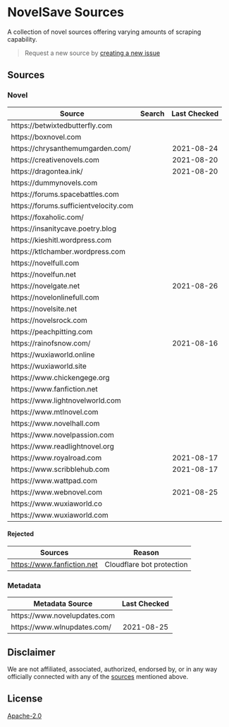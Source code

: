 # NovelSave Sources

A collection of novel sources offering varying amounts of scraping capability.

> Request a new source by [creating a new issue](https://github.com/mHaisham/novelsave_sources/issues/new/choose)

## Sources

### Novel

<table>
    <thead>
        <tr>
            <th>Source</th>
            <th style="text-align: center">Search</th>
            <th style="text-align: center">Last Checked</th>
        </tr>
    </thead>
    <tbody>
        <tr>
            <td>https://betwixtedbutterfly.com</td>
            <td style="text-align: center"></td>
            <td style="text-align: center"></td>
        </tr>
        <tr>
            <td>https://boxnovel.com</td>
            <td style="text-align: center"></td>
            <td style="text-align: center"></td>
        </tr>
        <tr>
            <td>https://chrysanthemumgarden.com/</td>
            <td style="text-align: center"></td>
            <td style="text-align: center">2021-08-24</td>
        </tr>
        <tr>
            <td>https://creativenovels.com</td>
            <td style="text-align: center"></td>
            <td style="text-align: center">2021-08-20</td>
        </tr>
        <tr>
            <td>https://dragontea.ink/</td>
            <td style="text-align: center"></td>
            <td style="text-align: center">2021-08-20</td>
        </tr>
        <tr>
            <td>https://dummynovels.com</td>
            <td style="text-align: center"></td>
            <td style="text-align: center"></td>
        </tr>
        <tr>
            <td>https://forums.spacebattles.com</td>
            <td style="text-align: center"></td>
            <td style="text-align: center"></td>
        </tr>
        <tr>
            <td>https://forums.sufficientvelocity.com</td>
            <td style="text-align: center"></td>
            <td style="text-align: center"></td>
        </tr>
        <tr>
            <td>https://foxaholic.com/</td>
            <td style="text-align: center"></td>
            <td style="text-align: center"></td>
        </tr>
        <tr>
            <td>https://insanitycave.poetry.blog</td>
            <td style="text-align: center"></td>
            <td style="text-align: center"></td>
        </tr>
        <tr>
            <td>https://kieshitl.wordpress.com</td>
            <td style="text-align: center"></td>
            <td style="text-align: center"></td>
        </tr>
        <tr>
            <td>https://ktlchamber.wordpress.com</td>
            <td style="text-align: center"></td>
            <td style="text-align: center"></td>
        </tr>
        <tr>
            <td>https://novelfull.com</td>
            <td style="text-align: center"></td>
            <td style="text-align: center"></td>
        </tr>
        <tr>
            <td>https://novelfun.net</td>
            <td style="text-align: center"></td>
            <td style="text-align: center"></td>
        </tr>
        <tr>
            <td>https://novelgate.net</td>
            <td style="text-align: center"></td>
            <td style="text-align: center">2021-08-26</td>
        </tr>
        <tr>
            <td>https://novelonlinefull.com</td>
            <td style="text-align: center"></td>
            <td style="text-align: center"></td>
        </tr>
        <tr>
            <td>https://novelsite.net</td>
            <td style="text-align: center"></td>
            <td style="text-align: center"></td>
        </tr>
        <tr>
            <td>https://novelsrock.com</td>
            <td style="text-align: center"></td>
            <td style="text-align: center"></td>
        </tr>
        <tr>
            <td>https://peachpitting.com</td>
            <td style="text-align: center"></td>
            <td style="text-align: center"></td>
        </tr>
        <tr>
            <td>https://rainofsnow.com/</td>
            <td style="text-align: center"></td>
            <td style="text-align: center">2021-08-16</td>
        </tr>
        <tr>
            <td>https://wuxiaworld.online</td>
            <td style="text-align: center"></td>
            <td style="text-align: center"></td>
        </tr>
        <tr>
            <td>https://wuxiaworld.site</td>
            <td style="text-align: center"></td>
            <td style="text-align: center"></td>
        </tr>
        <tr>
            <td>https://www.chickengege.org</td>
            <td style="text-align: center"></td>
            <td style="text-align: center"></td>
        </tr>
        <tr>
            <td>https://www.fanfiction.net</td>
            <td style="text-align: center"></td>
            <td style="text-align: center"></td>
        </tr>
        <tr>
            <td>https://www.lightnovelworld.com</td>
            <td style="text-align: center"></td>
            <td style="text-align: center"></td>
        </tr>
        <tr>
            <td>https://www.mtlnovel.com</td>
            <td style="text-align: center"></td>
            <td style="text-align: center"></td>
        </tr>
        <tr>
            <td>https://www.novelhall.com</td>
            <td style="text-align: center"></td>
            <td style="text-align: center"></td>
        </tr>
        <tr>
            <td>https://www.novelpassion.com</td>
            <td style="text-align: center"></td>
            <td style="text-align: center"></td>
        </tr>
        <tr>
            <td>https://www.readlightnovel.org</td>
            <td style="text-align: center"></td>
            <td style="text-align: center"></td>
        </tr>
        <tr>
            <td>https://www.royalroad.com</td>
            <td style="text-align: center"></td>
            <td style="text-align: center">2021-08-17</td>
        </tr>
        <tr>
            <td>https://www.scribblehub.com</td>
            <td style="text-align: center"></td>
            <td style="text-align: center">2021-08-17</td>
        </tr>
        <tr>
            <td>https://www.wattpad.com</td>
            <td style="text-align: center"></td>
            <td style="text-align: center"></td>
        </tr>
        <tr>
            <td>https://www.webnovel.com</td>
            <td style="text-align: center"></td>
            <td style="text-align: center">2021-08-25</td>
        </tr>
        <tr>
            <td>https://www.wuxiaworld.co</td>
            <td style="text-align: center"></td>
            <td style="text-align: center"></td>
        </tr>
        <tr>
            <td>https://www.wuxiaworld.com</td>
            <td style="text-align: center"></td>
            <td style="text-align: center"></td>
        </tr>
    </tbody>
</table>

#### Rejected

| Sources                                   | Reason                    |
| ----------------------------------------- | ------------------------- |
| https://www.fanfiction.net                | Cloudflare bot protection |

### Metadata

<table>
    <thead>
        <tr>
            <th>Metadata Source</th>
            <th style="text-align: center">Last Checked</th>
        </tr>
    </thead>
    <tbody>
        <tr>
            <td>https://www.novelupdates.com</td>
            <td style="text-align: center"></td>
        </tr>
        <tr>
            <td>https://www.wlnupdates.com/</td>
            <td style="text-align: center">2021-08-25</td>
        </tr>
    </tbody>
</table>

## Disclaimer

We are not affiliated, associated, authorized, endorsed by, or in any way officially
connected with any of the [sources](#sources) mentioned above.

## License

[Apache-2.0](https://github.com/mHaisham/novelsave_sources/blob/master/LICENSE)